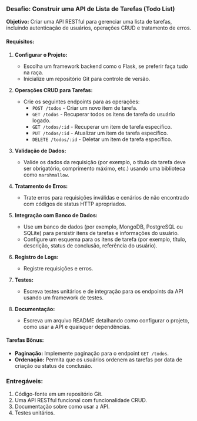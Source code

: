 ### Desafio: Construir uma API de Lista de Tarefas (Todo List)

**Objetivo:** Criar uma API RESTful para gerenciar uma lista de tarefas, incluindo autenticação de usuários, operações CRUD e tratamento de erros.

#### Requisitos:

1. **Configurar o Projeto:**
   - Escolha um framework backend como o Flask, se preferir faça tudo na raça.
   - Inicialize um repositório Git para controle de versão.

2. **Operações CRUD para Tarefas:**
   - Crie os seguintes endpoints para as operações:
     - `POST /todos` - Criar um novo item de tarefa.
     - `GET /todos` - Recuperar todos os itens de tarefa do usuário logado.
     - `GET /todos/:id` - Recuperar um item de tarefa específico.
     - `PUT /todos/:id` - Atualizar um item de tarefa específico.
     - `DELETE /todos/:id` - Deletar um item de tarefa específico.

4. **Validação de Dados:**
   - Valide os dados da requisição (por exemplo, o título da tarefa deve ser obrigatório, comprimento máximo, etc.) usando uma biblioteca como `marshmallow`.

5. **Tratamento de Erros:**
   - Trate erros para requisições inválidas e cenários de não encontrado com códigos de status HTTP apropriados.

6. **Integração com Banco de Dados:**
   - Use um banco de dados (por exemplo, MongoDB, PostgreSQL ou SQLite) para persistir itens de tarefas e informações do usuário.
   - Configure um esquema para os itens de tarefa (por exemplo, título, descrição, status de conclusão, referência do usuário).

7. **Registro de Logs:**
   - Registre requisições e erros.

8. **Testes:**
   - Escreva testes unitários e de integração para os endpoints da API usando um framework de testes.

9. **Documentação:**
   - Escreva um arquivo README detalhando como configurar o projeto, como usar a API e quaisquer dependências.

#### Tarefas Bônus:

- **Paginação:** Implemente paginação para o endpoint `GET /todos`.
- **Ordenação:** Permita que os usuários ordenem as tarefas por data de criação ou status de conclusão.

### Entregáveis:

1. Código-fonte em um repositório Git.
2. Uma API RESTful funcional com funcionalidade CRUD.
3. Documentação sobre como usar a API.
4. Testes unitários.